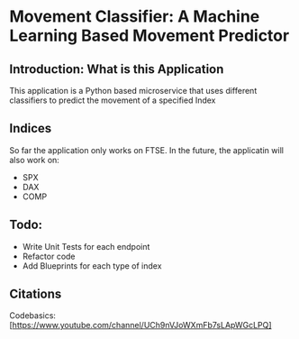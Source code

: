 # Movement Classifier: A Machine Learning Based Movement Predictor

## Introduction: What is this Application

This application is a Python based microservice that uses different classifiers to predict the movement of a specified Index

## Indices

So far the application only works on FTSE. In the future, the applicatin will also work on:
- SPX
- DAX
- COMP

## Todo:

- Write Unit Tests for each endpoint
- Refactor code
- Add Blueprints for each type of index

## Citations

Codebasics: [https://www.youtube.com/channel/UCh9nVJoWXmFb7sLApWGcLPQ]

